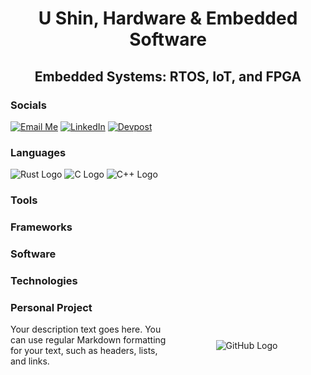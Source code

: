 <h1 align="center"> </h1>

<h1 align="center"> U Shin, Hardware & Embedded Software</h1>

<h2 align="center">   Embedded Systems: RTOS, IoT, and FPGA</h2>

### Socials

[![Email Me](https://img.shields.io/badge/Email%20Me-blue?style=for-the-badge&logo=gmail)](mailto:ushin@buffalo.edu)
[![LinkedIn](https://img.shields.io/badge/LinkedIn-blue?style=for-the-badge&logo=linkedin)]([https://www.linkedin.com/in/your-profile-url/](https://www.linkedin.com/in/u-shin/))  [![Devpost](https://img.shields.io/badge/Devpost-blue?style=for-the-badge&logo=devpost)](https://devpost.com/ushin404?ref_content=user-portfolio&ref_feature=portfolio&ref_medium=global-nav)

### Languages
![Rust Logo](https://img.shields.io/badge/Rust-000000?style=for-the-badge&logo=rust&logoColor=white)
![C Logo](https://img.shields.io/badge/C-00599C?style=for-the-badge&logo=c&logoColor=white)
![C++ Logo](https://img.shields.io/badge/C++-00599C?style=for-the-badge&logo=c%2B%2B&logoColor=white)

### Tools

### Frameworks

### Software

### Technologies

### Personal Project

<div style="display: flex; align-items: center;">
  <div style="flex: 1;">
    <!-- Description goes here -->
    Your description text goes here. You can use regular Markdown formatting for your text, such as headers, lists, and links.
  </div>
  <div style="flex: 1; text-align: center;">
    <!-- GitHub logo -->
    <img src="https://github.githubassets.com/images/modules/logos_page/GitHub-Mark.png" alt="GitHub Logo">
  </div>
</div>

